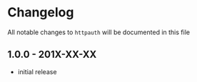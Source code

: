 # Changelog

All notable changes to `httpauth` will be documented in this file

## 1.0.0 - 201X-XX-XX

- initial release
